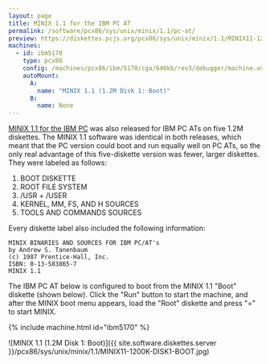 ```yaml
---
layout: page
title: MINIX 1.1 for the IBM PC AT
permalink: /software/pcx86/sys/unix/minix/1.1/pc-at/
preview: https://diskettes.pcjs.org/pcx86/sys/unix/minix/1.1/MINIX11-1200K-DISK1-BOOT.jpg
machines:
  - id: ibm5170
    type: pcx86
    config: /machines/pcx86/ibm/5170/cga/640kb/rev3/debugger/machine.xml
    autoMount:
      A:
        name: "MINIX 1.1 (1.2M Disk 1: Boot)"
      B:
        name: None
---
```


[MINIX 1.1 for the IBM PC](../) was also released for IBM PC ATs on five 1.2M diskettes.  The MINIX 1.1 software was
identical in both releases, which meant that the PC version could boot and run equally well on PC ATs, so the only real
advantage of this five-diskette version was fewer, larger diskettes.  They were labeled as follows:

 1. BOOT DISKETTE
 2. ROOT FILE SYSTEM
 3. /USR + /USER
 4. KERNEL, MM, FS, AND H SOURCES
 5. TOOLS AND COMMANDS SOURCES

Every diskette label also included the following information:

	MINIX BINARIES AND SOURCES FOR IBM PC/AT's
	by Andrew S. Tanenbaum
	(c) 1987 Prentice-Hall, Inc.
	ISBN: 0-13-583865-7
	MINIX 1.1

The IBM PC AT below is configured to boot from the MINIX 1.1 "Boot" diskette (shown below).  Click the "Run" button
to start the machine, and after the MINIX boot menu appears, load the "Root" diskette and press "=" to start MINIX.

{% include machine.html id="ibm5170" %}

![MINIX 1.1 (1.2M Disk 1: Boot)]({{ site.software.diskettes.server }}/pcx86/sys/unix/minix/1.1/MINIX11-1200K-DISK1-BOOT.jpg)
